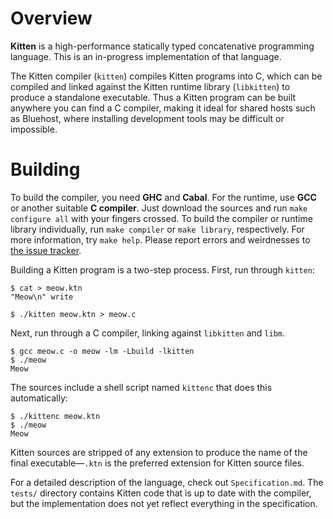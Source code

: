 # Overview

**Kitten** is a high-performance statically typed concatenative programming
language. This is an in-progress implementation of that language.

The Kitten compiler (`kitten`) compiles Kitten programs into C, which can be
compiled and linked against the Kitten runtime library (`libkitten`) to produce
a standalone executable. Thus a Kitten program can be built anywhere you can
find a C compiler, making it ideal for shared hosts such as Bluehost, where
installing development tools may be difficult or impossible.

# Building

To build the compiler, you need **GHC** and **Cabal**. For the runtime, use
**GCC** or another suitable **C compiler**. Just download the sources and run
`make configure all` with your fingers crossed. To build the compiler or runtime
library individually, run `make compiler` or `make library`, respectively. For
more information, try `make help`. Please report errors and weirdnesses to [the
issue tracker](https://github.com/evincarofautumn/kitten/issues).

Building a Kitten program is a two-step process. First, run through `kitten`:

    $ cat > meow.ktn
    "Meow\n" write

    $ ./kitten meow.ktn > meow.c

Next, run through a C compiler, linking against `libkitten` and `libm`.

    $ gcc meow.c -o meow -lm -Lbuild -lkitten
    $ ./meow
    Meow

The sources include a shell script named `kittenc` that does this automatically:

    $ ./kittenc meow.ktn
    $ ./meow
    Meow

Kitten sources are stripped of any extension to produce the name of the final
executable—`.ktn` is the preferred extension for Kitten source files.

For a detailed description of the language, check out `Specification.md`. The
`tests/` directory contains Kitten code that is up to date with the compiler,
but the implementation does not yet reflect everything in the specification.
